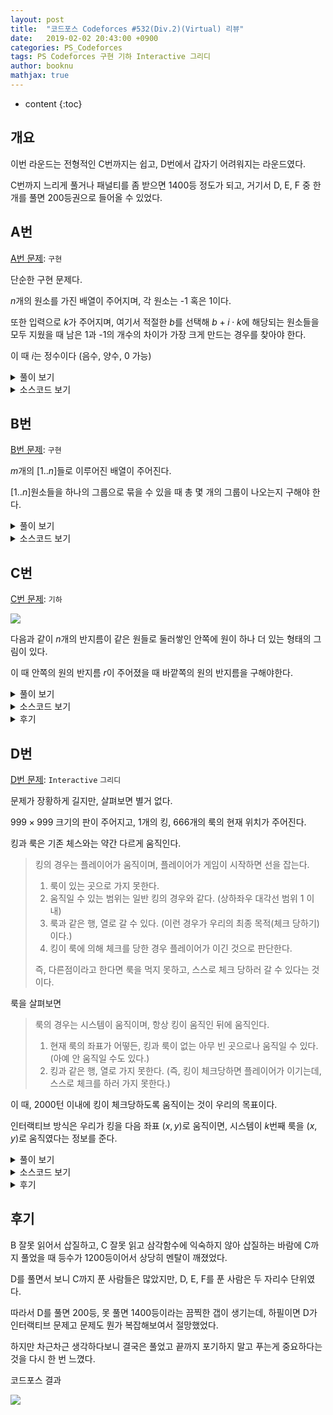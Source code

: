 ```yaml
---
layout: post
title:  "코드포스 Codeforces #532(Div.2)(Virtual) 리뷰"
date:   2019-02-02 20:43:00 +0900
categories: PS_Codeforces
tags: PS Codeforces 구현 기하 Interactive 그리디
author: booknu
mathjax: true
---
```


* content
{:toc}

## 개요
이번 라운드는 전형적인 C번까지는 쉽고, D번에서 갑자기 어려워지는 라운드였다.

C번까지 느리게 풀거나 패널티를 좀 받으면 1400등 정도가 되고, 거기서 D, E, F 중 한 개를 풀면 200등권으로 들어올 수 있었다.

## A번
[A번 문제](http://codeforces.com/contest/1100/problem/A): `구현`

단순한 구현 문제다.

$n$개의 원소를 가진 배열이 주어지며, 각 원소는 -1 혹은 1이다.

또한 입력으로 $k$가 주어지며, 여기서 적절한 $b$를 선택해 $b+i \cdot k$에 해당되는 원소들을 모두 지웠을 때 남은 1과 -1의 개수의 차이가 가장 크게 만드는 경우를 찾아야 한다.

이 때 $i$는 정수이다 (음수, 양수, 0 가능)

<details>
<summary>풀이 보기</summary>
<div markdown="1">

문제 조건을 잘 봐야 하는데, $i$는 음, 양, 0 모두가 가능한 정수이다.

즉, b가 아무리 크더라도 b를 포함한 그 이전, 이후 모두가 지워져야 한다는 것이다.

이것만 조심하면 문제에서 설명 된 그대로 시뮬레이팅 하며 답을 찾으면 된다.

</div>
</details>

<details>
<summary>소스코드 보기</summary>
<div markdown="1">

```cpp
#include <bits/stdc++.h>
using namespace std;

#ifdef LOCAL_BOOKNU
#define debug(...) cerr << "[" << #__VA_ARGS__ << "]:", debug_out(__VA_ARGS__)
#else
#define debug(...) 42
#endif

// ........................macro.......................... //
#define FOR(i, f, n) for(int (i) = (f); (i) < (int)(n); ++(i))
#define RFOR(i, f, n) for(int (i) = (f); (i) >= (int)(n); --(i))
#define pb push_back
#define emb emplace_back
#define fi first
#define se second
#define ENDL '\n'
#define sz(A) (int)(A).size()
#define ALL(A) A.begin(), A.end()
#define UNIQUE(c) (c).resize(unique(ALL(c)) - (c).begin())
#define next next9876
#define prev prev1234
typedef pair<int, int> ii;
typedef pair<int, ii> iii;
typedef vector<int> vi;
typedef vector<vi> vvi;
typedef vector<ii> vii;
typedef vector<vii> vvii;
typedef long long i64;
typedef unsigned long long ui64;
// inline i64 GCD(i64 a, i64 b) { if(b == 0) return a; return GCD(b, a % b); }
inline int getidx(const vi& ar, int x) { return lower_bound(ALL(ar), x) - ar.begin(); } // 좌표 압축에 사용: 정렬된 ar에서 x의 idx를 찾음
inline i64 GCD(i64 a, i64 b) { i64 n; if(a < b) swap(a, b); while(b != 0) { n = a % b; a = b; b = n; } return a; }
inline i64 LCM(i64 a, i64 b) { if(a == 0 || b == 0) return GCD(a, b); return a / GCD(a, b) * b; }
inline i64 CEIL(i64 n, i64 d) { return n / d + (i64)(n % d != 0); } // 음수일 때 이상하게 작동할 수 있음.
inline i64 ROUND(i64 n, i64 d) { return n / d + (i64)((n % d) * 2 >= d); }
inline i64 POW(i64 a, i64 n) {
	assert(0 <= n);
	i64 ret;
	for(ret = 1; n; a = a*a, n /= 2) { if(n%2) ret *= a; }
	return ret;
}
template <class T>
ostream& operator<<(ostream& os, vector<T> v) {
	os << "[";
	int cnt = 0;
	for(auto vv : v) { os << vv; if(++cnt < v.size()) os << ","; }
	return os << "]";
}
template <class T>
ostream& operator<<(ostream& os, set<T> v) {
	os << "[";
	int cnt = 0;
	for(auto vv : v) { os << vv; if(++cnt < v.size()) os << ","; }
	return os << "]";
}
template <class L, class R>
ostream& operator<<(ostream& os, pair<L, R> p) { return os << "(" << p.fi << "," << p.se << ")"; }
void debug_out() { cerr << endl; }
template <typename Head, typename... Tail>
void debug_out(Head H, Tail... T) { cerr << " " << H, debug_out(T...); }
// ....................................................... //

const int MAXN = 1e2;
int n, k, a, b, ar[MAXN];
void input() {
	cin >> n >> k;
	FOR(i, 0, n) {
		cin >> ar[i];
		if(ar[i] == 1) ++a;
		else ++b;
	}
}

int solve() {
	int ans = 0;
	FOR(i, 0, k) {
		int ca = a, cb = b;
		for(int j = i; j < n; j += k) {
			if(ar[j] == 1) --ca;
			else --cb;
		}
		ans = max(ans, abs(ca-cb));
	}
	cout << ans << ENDL;
	return 0;
}

// ................. main .................. //
void execute() {
	input(), solve();
}

int main(void) {
#ifdef LOCAL_BOOKNU
	freopen("input.txt", "r", stdin);
	// freopen("out.txt", "w", stdout);
#endif
	cin.tie(0), ios_base::sync_with_stdio(false);
	execute();
	return 0;
}
// ......................................... //
```

</div>
</details>

## B번
[B번 문제](http://codeforces.com/contest/1100/problem/B): `구현`

$m$개의 $[1..n]$들로 이루어진 배열이 주어진다.

$[1..n]$원소들을 하나의 그룹으로 묶을 수 있을 때 총 몇 개의 그룹이 나오는지 구해야 한다.

<details>
<summary>풀이 보기</summary>
<div markdown="1">

그냥 크기 $n$짜리 배열을 0으로 초기화 한 후 각 수가 몇 번씩 등장하는 지를 센 다음 $min(cnt[1..n])$을 구하면 된다.

그런데 나는 처음에 문제를 잘못 보고 잘못된 코드를 바탕으로 코드를 짰기 때문에 이상하게 구현이 됐다.

</div>
</details>

<details>
<summary>소스코드 보기</summary>
<div markdown="1">

```cpp
************
< 주소 >      :
*************
< 해결방안 >   :


*************
< 오답노트 >   :

*************/

#include <bits/stdc++.h>
using namespace std;

#ifdef LOCAL_BOOKNU
#define debug(...) cerr << "[" << #__VA_ARGS__ << "]:", debug_out(__VA_ARGS__)
#else
#define debug(...) 42
#endif

// ........................macro.......................... //
#define FOR(i, f, n) for(int (i) = (f); (i) < (int)(n); ++(i))
#define RFOR(i, f, n) for(int (i) = (f); (i) >= (int)(n); --(i))
#define pb push_back
#define emb emplace_back
#define fi first
#define se second
#define ENDL '\n'
#define sz(A) (int)(A).size()
#define ALL(A) A.begin(), A.end()
#define UNIQUE(c) (c).resize(unique(ALL(c)) - (c).begin())
#define next next9876
#define prev prev1234
typedef pair<int, int> ii;
typedef pair<int, ii> iii;
typedef vector<int> vi;
typedef vector<vi> vvi;
typedef vector<ii> vii;
typedef vector<vii> vvii;
typedef long long i64;
typedef unsigned long long ui64;
// inline i64 GCD(i64 a, i64 b) { if(b == 0) return a; return GCD(b, a % b); }
inline int getidx(const vi& ar, int x) { return lower_bound(ALL(ar), x) - ar.begin(); } // 좌표 압축에 사용: 정렬된 ar에서 x의 idx를 찾음
inline i64 GCD(i64 a, i64 b) { i64 n; if(a < b) swap(a, b); while(b != 0) { n = a % b; a = b; b = n; } return a; }
inline i64 LCM(i64 a, i64 b) { if(a == 0 || b == 0) return GCD(a, b); return a / GCD(a, b) * b; }
inline i64 CEIL(i64 n, i64 d) { return n / d + (i64)(n % d != 0); } // 음수일 때 이상하게 작동할 수 있음.
inline i64 ROUND(i64 n, i64 d) { return n / d + (i64)((n % d) * 2 >= d); }
inline i64 POW(i64 a, i64 n) {
	assert(0 <= n);
	i64 ret;
	for(ret = 1; n; a = a*a, n /= 2) { if(n%2) ret *= a; }
	return ret;
}
template <class T>
ostream& operator<<(ostream& os, vector<T> v) {
	os << "[";
	int cnt = 0;
	for(auto vv : v) { os << vv; if(++cnt < v.size()) os << ","; }
	return os << "]";
}
template <class T>
ostream& operator<<(ostream& os, set<T> v) {
	os << "[";
	int cnt = 0;
	for(auto vv : v) { os << vv; if(++cnt < v.size()) os << ","; }
	return os << "]";
}
template <class L, class R>
ostream& operator<<(ostream& os, pair<L, R> p) { return os << "(" << p.fi << "," << p.se << ")"; }
void debug_out() { cerr << endl; }
template <typename Head, typename... Tail>
void debug_out(Head H, Tail... T) { cerr << " " << H, debug_out(T...); }
// ....................................................... //

const int MAXN = 1e5+10;
int n, m, ar[MAXN], vis[MAXN], cc[MAXN];
void input() {
	cin >> n >> m;
	FOR(i, 0, m) cin >> ar[i];
}

int solve() {
	int sta = 0;
	string ans;
	FOR(i, 0, m) {
		++cc[++vis[ar[i]]];
		if(cc[sta+1] == n) {
			++sta;
			ans.pb('1');
		} else ans.pb('0');
	}
	cout << ans << ENDL;
	return 0;
}

// ................. main .................. //
void execute() {
	input(), solve();
}

int main(void) {
#ifdef LOCAL_BOOKNU
	freopen("input.txt", "r", stdin);
	// freopen("out.txt", "w", stdout);
#endif
	cin.tie(0), ios_base::sync_with_stdio(false);
	execute();
	return 0;
}
// ......................................... //
```

</div>
</details>

## C번
[C번 문제](http://codeforces.com/contest/1100/problem/C): `기하`

![]({{site.url}}/img/190202_CF532/C.png)

다음과 같이 $n$개의 반지름이 같은 원들로 둘러쌓인 안쪽에 원이 하나 더 있는 형태의 그림이 있다.

이 때 안쪽의 원의 반지름 $r$이 주어졌을 때 바깥쪽의 원의 반지름을 구해야한다.


<details>
<summary>풀이 보기</summary>
<div markdown="1">

![]({{site.url}}/img/190202_CF532/C_tutorial.png)

위 그림을 보면 바깥쪽 원의 중심을 이으면 정$n$각형이 나온다는 것을 알 수 있다.

또한 정$n$각형은 $n$개의 안쪽 이등변삼각형으로 이루어진다는 것을 이용하면 삼각함수를 이용해 안쪽 원의 반지름을 구할 수 있다.

위 그림에서 반으로 쪼개진 직각삼각형 쪽을 보면 파란색 변은 우리가 구해야 할 $x$, 연두색 변은 $x+r$이다.

따라서 $(x+r)\cos\theta = x$이고, 식을 전개하면 $x = \frac{r\cdot\cos\theta}{\cos\theta+1}$가 된다.

$\theta$는 정다각형의 한 내각의 반이므로 문제 없이 구할 수 있다.

</div>
</details>

<details>
<summary>소스코드 보기</summary>
<div markdown="1">

```cpp
define _USE_MATH_DEFINES
#include <bits/stdc++.h>
using namespace std;

#ifdef LOCAL_BOOKNU
#define debug(...) cerr << "[" << #__VA_ARGS__ << "]:", debug_out(__VA_ARGS__)
#else
#define debug(...) 42
#endif

// ........................macro.......................... //
#define FOR(i, f, n) for(int (i) = (f); (i) < (int)(n); ++(i))
#define RFOR(i, f, n) for(int (i) = (f); (i) >= (int)(n); --(i))
#define pb push_back
#define emb emplace_back
#define fi first
#define se second
#define ENDL '\n'
#define sz(A) (int)(A).size()
#define ALL(A) A.begin(), A.end()
#define UNIQUE(c) (c).resize(unique(ALL(c)) - (c).begin())
#define next next9876
#define prev prev1234
typedef pair<int, int> ii;
typedef pair<int, ii> iii;
typedef vector<int> vi;
typedef vector<vi> vvi;
typedef vector<ii> vii;
typedef vector<vii> vvii;
typedef long long i64;
typedef unsigned long long ui64;
// inline i64 GCD(i64 a, i64 b) { if(b == 0) return a; return GCD(b, a % b); }
inline int getidx(const vi& ar, int x) { return lower_bound(ALL(ar), x) - ar.begin(); } // 좌표 압축에 사용: 정렬된 ar에서 x의 idx를 찾음
inline i64 GCD(i64 a, i64 b) { i64 n; if(a < b) swap(a, b); while(b != 0) { n = a % b; a = b; b = n; } return a; }
inline i64 LCM(i64 a, i64 b) { if(a == 0 || b == 0) return GCD(a, b); return a / GCD(a, b) * b; }
inline i64 CEIL(i64 n, i64 d) { return n / d + (i64)(n % d != 0); } // 음수일 때 이상하게 작동할 수 있음.
inline i64 ROUND(i64 n, i64 d) { return n / d + (i64)((n % d) * 2 >= d); }
inline i64 POW(i64 a, i64 n) {
	assert(0 <= n);
	i64 ret;
	for(ret = 1; n; a = a*a, n /= 2) { if(n%2) ret *= a; }
	return ret;
}
template <class T>
ostream& operator<<(ostream& os, vector<T> v) {
	os << "[";
	int cnt = 0;
	for(auto vv : v) { os << vv; if(++cnt < v.size()) os << ","; }
	return os << "]";
}
template <class T>
ostream& operator<<(ostream& os, set<T> v) {
	os << "[";
	int cnt = 0;
	for(auto vv : v) { os << vv; if(++cnt < v.size()) os << ","; }
	return os << "]";
}
template <class L, class R>
ostream& operator<<(ostream& os, pair<L, R> p) { return os << "(" << p.fi << "," << p.se << ")"; }
void debug_out() { cerr << endl; }
template <typename Head, typename... Tail>
void debug_out(Head H, Tail... T) { cerr << " " << H, debug_out(T...); }
// ....................................................... //

double n, r;
void input() {
	cin >> n >> r;
}

int solve() {
	double st = 1.0*(n-2)/n/2.0;
	double coss = cos(M_PI * st);
	cout.precision(10);
	cout << r*coss / (1-coss) << ENDL;
	return 0;
}

// ................. main .................. //
void execute() {
	input(), solve();
}

int main(void) {
#ifdef LOCAL_BOOKNU
	freopen("input.txt", "r", stdin);
	// freopen("out.txt", "w", stdout);
#endif
	cin.tie(0), ios_base::sync_with_stdio(false);
	execute();
	return 0;
}
// ......................................... //
```

</div>
</details>

<details>
<summary>후기</summary>
<div markdown="1">

처음에 주어진 반지름 $r$이 바깥 원의 반지름인줄 알고 구현을 했다가 예제가 이상하게 나와서 당황했다.

또한 $\cos(x)$에 $x$를 라디안 형태($x\pi$)로 줘야 했지만, 실수로 $\pi$를 곱하지 않은 각도를 줘버려서 이상한 결과가 나와서 시간을 많이 버렸다.

</div>
</details>

## D번
[D번 문제](http://codeforces.com/contest/1100/problem/A): `Interactive` `그리디`

문제가 장황하게 길지만, 살펴보면 별거 없다.

$999\times999$ 크기의 판이 주어지고, $1$개의 킹, $666$개의 룩의 현재 위치가 주어진다.

킹과 룩은 기존 체스와는 약간 다르게 움직인다.

> 킹의 경우는 플레이어가 움직이며, 플레이어가 게임이 시작하면 선을 잡는다.
> 
> 1. 룩이 있는 곳으로 가지 못한다.
> 2. 움직일 수 있는 범위는 일반 킹의 경우와 같다. (상하좌우 대각선 범위 1 이내)
> 3. 룩과 같은 행, 열로 갈 수 있다. (이런 경우가 우리의 최종 목적(체크 당하기)이다.)
> 4. 킹이 룩에 의해 체크를 당한 경우 플레이어가 이긴 것으로 판단한다.
>
> 즉, 다른점이라고 한다면 룩을 먹지 못하고, 스스로 체크 당하러 갈 수 있다는 것이다.

룩을 살펴보면

> 룩의 경우는 시스템이 움직이며, 항상 킹이 움직인 뒤에 움직인다.
>
> 1. 현재 룩의 좌표가 어떻든, 킹과 룩이 없는 아무 빈 곳으로나 움직일 수 있다. (아예 안 움직일 수도 있다.)
> 2. 킹과 같은 행, 열로 가지 못한다. (즉, 킹이 체크당하면 플레이어가 이기는데, 스스로 체크를 하러 가지 못한다.)

이 때, $2000$턴 이내에 킹이 체크당하도록 움직이는 것이 우리의 목표이다.

인터랙티브 방식은 우리가 킹을 다음 좌표 $(x, y)$로 움직이면, 시스템이 $k$번째 룩을 $(x, y)$로 움직였다는 정보를 준다.

<details>
<summary>풀이 보기</summary>
<div markdown="1">

룩의 2번 조건 때문에 킹이 스스로 룩의 범위로 들어가지 않는 한 운 좋게 룩이 와줘서 이기는 경우는 없다.

또한 룩의 공격범위에 들어간다고 생각하지 말고, 룩은 아무 기능도 안 하고 움직이기만 하는데, 킹이 룩의 공격범위를 갖고 룩을 잡으러 다닌다고 생각해보자.

시스템이 영리하게 플레이한다고 가정했을 때 룩에게 점점 다가갈 때 도망을 갈 수단이 없어야 이길 수 있다.

그러려면 룩은 아무 좌표로나 이동할 수 있다는 사기성을 지니고 있지만, 한 턴에 한 개의 룩 밖에 움직이지 못한다는 약점을 이용해야 한다.

이렇게 하려면 킹이 점점 룩들을 몰아넣어 놓고 조여가는 것이 가장 이상적일 것이다.

그러려면 킹은 맵의 정중앙$(500, 500)$에서 시작하는 것이 좋을 것이고, 아래와 같이 한 쪽 대각선으로 움직이며 조여가게 될 것이다.

![]({{site.url/img/190202_CF532/D_tutorial.png}})

일단 한 쪽 대각선으로 쭉 움직이는 것은 알겠는데, 네 대각선 방향 중 어느 곳으로 움직여야 할까?

해당 대각선으로 움직이고 있다고 가정할 경우, 최악의 경우는 시스템이 조여지는 범위 내의 룩들을 모두 대각선의 반대방향으로 이동시켜버리는 것이다.

즉, 그림에서 파란색 부분을 대각선 반대 방향의 흰색으로 움직이는 것이다.

이런 최악의 경우를 생각하면, 플레이어는 킹을 최대한 조여지는 대상 룩이 많은 대각선 방향으로 움직여야 한다.

즉, 파란색 부분에 룩들이 가장 많이 포함되는 방향으로 이동해야 한다는 것이다.

이런 방법으로 반드시 킹은 체크 당할 기회가 있다는 것은 쉽게 증명할 수 있다.

룩은 총 $666$개인데, 킹을 정중앙으로 놓았을 때 정말 운이 좋지 않은 경우는 4방향 모두 고르게 룩이 분포되는 것일 것이다.

그렇게 되면 어떤 방향으로 조이든 총 룩의 $\frac{3}{4}$밖에 조이는 대상이 되지 않지만,  $666 \cdot \frac{3}{4} = 499.5$이므로 킹이 대각선 끝까지 갈 동안 499번의 움직임을 소모한다는 것을 감안하면 무조건 킹은 체크 당할 기회가 있는 것이다.

이동할 대각선을 구하는 것에 대한 구현은 약간 트릭을 사용해서 구현했는데 봐두면 좋을 것 같다.

</div>
</details>

<details>
<summary>소스코드 보기</summary>
<div markdown="1">

```cpp
include <bits/stdc++.h>
using namespace std;

#ifdef LOCAL_BOOKNU
#define debug(...) cerr << "[" << #__VA_ARGS__ << "]:", debug_out(__VA_ARGS__)
#else
#define debug(...) 42
#endif

// ........................macro.......................... //
#define FOR(i, f, n) for(int (i) = (f); (i) < (int)(n); ++(i))
#define RFOR(i, f, n) for(int (i) = (f); (i) >= (int)(n); --(i))
#define pb push_back
#define emb emplace_back
#define fi first
#define se second
#define ENDL '\n'
#define sz(A) (int)(A).size()
#define ALL(A) A.begin(), A.end()
#define UNIQUE(c) (c).resize(unique(ALL(c)) - (c).begin())
#define next next9876
#define prev prev1234
typedef pair<int, int> ii;
typedef pair<int, ii> iii;
typedef vector<int> vi;
typedef vector<vi> vvi;
typedef vector<ii> vii;
typedef vector<vii> vvii;
typedef long long i64;
typedef unsigned long long ui64;
// inline i64 GCD(i64 a, i64 b) { if(b == 0) return a; return GCD(b, a % b); }
inline int getidx(const vi& ar, int x) { return lower_bound(ALL(ar), x) - ar.begin(); } // 좌표 압축에 사용: 정렬된 ar에서 x의 idx를 찾음
inline i64 GCD(i64 a, i64 b) { i64 n; if(a < b) swap(a, b); while(b != 0) { n = a % b; a = b; b = n; } return a; }
inline i64 LCM(i64 a, i64 b) { if(a == 0 || b == 0) return GCD(a, b); return a / GCD(a, b) * b; }
inline i64 CEIL(i64 n, i64 d) { return n / d + (i64)(n % d != 0); } // 음수일 때 이상하게 작동할 수 있음.
inline i64 ROUND(i64 n, i64 d) { return n / d + (i64)((n % d) * 2 >= d); }
inline i64 POW(i64 a, i64 n) {
	assert(0 <= n);
	i64 ret;
	for(ret = 1; n; a = a*a, n /= 2) { if(n%2) ret *= a; }
	return ret;
}
template <class T>
ostream& operator<<(ostream& os, vector<T> v) {
	os << "[";
	int cnt = 0;
	for(auto vv : v) { os << vv; if(++cnt < v.size()) os << ","; }
	return os << "]";
}
template <class T>
ostream& operator<<(ostream& os, set<T> v) {
	os << "[";
	int cnt = 0;
	for(auto vv : v) { os << vv; if(++cnt < v.size()) os << ","; }
	return os << "]";
}
template <class L, class R>
ostream& operator<<(ostream& os, pair<L, R> p) { return os << "(" << p.fi << "," << p.se << ")"; }
void debug_out() { cerr << endl; }
template <typename Head, typename... Tail>
void debug_out(Head H, Tail... T) { cerr << " " << H, debug_out(T...); }
// ....................................................... //

const int MAXN = 1e3;
const int dy[4] = { 1, 1, -1, -1 }, dx[4] = { 1, -1, 1, -1 };
int ky, kx, ry[MAXN], rx[MAXN], m[MAXN][MAXN];
void input() {
	cin >> kx >> ky;
	m[ky][kx] = -1;
	FOR(i, 1, 667) cin >> rx[i] >> ry[i], m[ry[i]][rx[i]] = i;
}

bool moverock() {
	int k, y, x; cin >> k >> x >> y;
	if(k == -1 && y == -1 && x == -1) return true;
	m[ry[k]][rx[k]] = 0;
	m[y][x] = k;
	ry[k] = y, rx[k] = x;
	return false;
}

bool moveking(int y, int x) {
	if(m[y][x] != 0) return false;
	m[ky][kx] = 0;
	m[y][x] = -1;
	ky = y, kx = x;
	cout << kx << ' ' << ky << ENDL;
	return true;
}

int solve() {
	// 일단 king 중앙으로 옮기기
	while(ky != 500 || kx != 500) {
		int ny = ky == 500 ? ky : ky + (500-ky)/abs(500-ky), nx = kx == 500 ? kx : kx + (500-kx)/abs(500-kx);
		debug(ny, nx);
		if(m[ny][nx] != 0) {
			// 가로막고 있음
			assert(moveking(ky, nx));
		} else {
			// 그냥 이동
			assert(moveking(ny, nx));
		}
		if(moverock()) return 0;
	}
	debug(ky, kx);
	// 반대방향 구하기
	int cc[4] = { 0 };
	FOR(i, 0, 500) {
		FOR(j, 0, 500) {
			if(m[i][j] != 0) ++cc[0];
		}
		FOR(j, 501, 1000) {
			if(m[i][j] != 0) ++cc[1];
		}
	}
	FOR(i, 501, 1000) {
		FOR(j, 0, 500) {
			if(m[i][j] != 0) ++cc[2];
		}
		FOR(j, 501, 1000) {
			if(m[i][j] != 0) ++cc[3];
		}
	}
	int md = -1;
	FOR(i, 0, 4) {
		if(md == -1 || cc[md] > cc[i]) md = i;
	}
	// 대각선으로 이동
	while(1) {
		int ny = ky + dy[md], nx = kx + dx[md];
		// finish(가로막고 있음)
		if(m[ny][nx] != 0) {
			assert(moveking(ky, nx)); // 그냥 직선으로 이동하면 끝
		} else {
			assert(moveking(ny, nx));
		}
		if(moverock()) return 0;
	}
	return 0;
}

// ................. main .................. //
void execute() {
	input(), solve();
}

int main(void) {
#ifdef LOCAL_BOOKNU
	freopen("input.txt", "r", stdin);
	// freopen("out.txt", "w", stdout);
#endif
	execute();
	return 0;
}
// ......................................... //
```

</div>
</details>

<details>
<summary>후기</summary>
<div markdown="1">


처음에는 아래와 같이 실수로 $1,000$을 $100$으로 적는 바람에 런타임 에러가 발생해서 첫 번째로 멘탈이 깨졌고,

```cpp
FOR(i, 501, 100)
...
```

두 번째 제출 때는 dy, dx를 잘못 적어서 엉뚱한 대각선으로 이동하는 바람에 WA가 발생해서 두 번째로 멘탈이 깨졌다.

```cpp
const int dy[4] = { 1, -1, 1, -1 }, dx[4] = { 1, 1, -1, -1 };
```

다행히 라운드가 끝나기 12분 전에 실수를 찾아 고쳐서 AC를 받았지만, 딱히 테스트 할 방법이 없는 인터랙티브 문제에서 AC가 안 뜨면 너무 답답한 것 같다.

</div>
</details>

## 후기

B 잘못 읽어서 삽질하고, C 잘못 읽고 삼각함수에 익숙하지 않아 삽질하는 바람에 C까지 풀었을 때 등수가 $1200$등이어서 상당히 멘탈이 깨졌었다.

D를 풀면서 보니 C까지 푼 사람들은 많았지만, D, E, F를 푼 사람은 두 자리수 단위였다.

따라서 D를 풀면 200등, 못 풀면 1400등이라는 끔찍한 갭이 생기는데, 하필이면 D가 인터랙티브 문제고 문제도 뭔가 복잡해보여서 절망했었다.

하지만 차근차근 생각하다보니 결국은 풀었고 끝까지 포기하지 말고 푸는게 중요하다는 것을 다시 한 번 느꼈다.

코드포스 결과

![]({{site.url}}/img/190202_CF532/rating.png)
